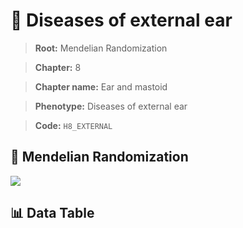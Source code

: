 # 🧪 Diseases of external ear

> **Root:** Mendelian Randomization

> **Chapter:** 8  

> **Chapter name:** Ear and mastoid

> **Phenotype:** Diseases of external ear  

> **Code:** `H8_EXTERNAL`

## 🧬 Mendelian Randomization  

<img src="/MR/Figures/Forward/H8_EXTERNAL.png"/>

## 📊 Data Table

<CsvTableMRF src="/public/MR/Data/Forward/H8_EXTERNAL.csv"/>
